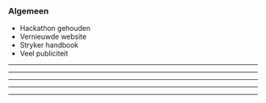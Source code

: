 ### Algemeen

* Hackathon gehouden
* Vernieuwde website
* Stryker handbook
* Veel publiciteit

---
<!-- .slide: data-background="/img/hackathon.jpg" data-background-size="60%"  -->

---
<!-- .slide: data-background="/img/agile-meetup-tweet.jpg" data-background-size="37%"  -->

---
<!-- .slide: data-background="/img/agile-meetup.png" data-background-size="80%"  -->

---
<!-- .slide: data-background="/img/blogpost.png" data-background-size="80%"  -->

---
<!-- .slide: data-background="/img/techorama-talk.jpg" data-background-size="45%"  -->
